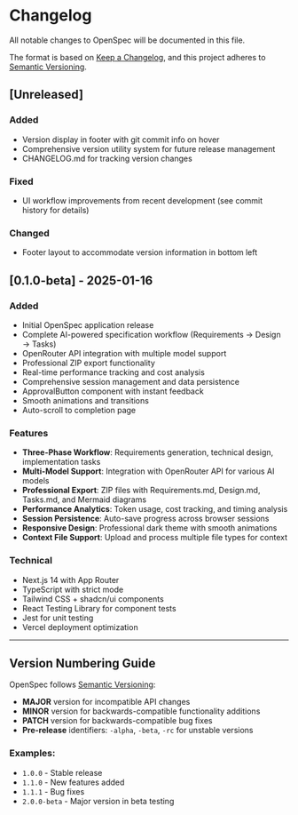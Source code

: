 # Changelog

All notable changes to OpenSpec will be documented in this file.

The format is based on [Keep a Changelog](https://keepachangelog.com/en/1.0.0/),
and this project adheres to [Semantic Versioning](https://semver.org/spec/v2.0.0.html).

## [Unreleased]

### Added
- Version display in footer with git commit info on hover
- Comprehensive version utility system for future release management
- CHANGELOG.md for tracking version changes

### Fixed
- UI workflow improvements from recent development (see commit history for details)

### Changed
- Footer layout to accommodate version information in bottom left

## [0.1.0-beta] - 2025-01-16

### Added
- Initial OpenSpec application release
- Complete AI-powered specification workflow (Requirements → Design → Tasks)
- OpenRouter API integration with multiple model support
- Professional ZIP export functionality
- Real-time performance tracking and cost analysis
- Comprehensive session management and data persistence
- ApprovalButton component with instant feedback
- Smooth animations and transitions
- Auto-scroll to completion page

### Features
- **Three-Phase Workflow**: Requirements generation, technical design, implementation tasks
- **Multi-Model Support**: Integration with OpenRouter API for various AI models
- **Professional Export**: ZIP files with Requirements.md, Design.md, Tasks.md, and Mermaid diagrams
- **Performance Analytics**: Token usage, cost tracking, and timing analysis
- **Session Persistence**: Auto-save progress across browser sessions
- **Responsive Design**: Professional dark theme with smooth animations
- **Context File Support**: Upload and process multiple file types for context

### Technical
- Next.js 14 with App Router
- TypeScript with strict mode
- Tailwind CSS + shadcn/ui components
- React Testing Library for component tests
- Jest for unit testing
- Vercel deployment optimization

---

## Version Numbering Guide

OpenSpec follows [Semantic Versioning](https://semver.org/):

- **MAJOR** version for incompatible API changes
- **MINOR** version for backwards-compatible functionality additions  
- **PATCH** version for backwards-compatible bug fixes
- **Pre-release** identifiers: `-alpha`, `-beta`, `-rc` for unstable versions

### Examples:
- `1.0.0` - Stable release
- `1.1.0` - New features added
- `1.1.1` - Bug fixes
- `2.0.0-beta` - Major version in beta testing